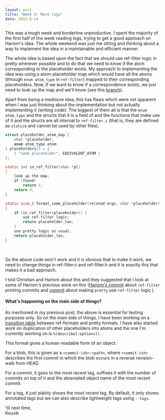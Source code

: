 ```yaml
---
layout: post
title: "Week 3: More logs"
date: 2023-6-14
---
```


This was a tough week and borderline unproductive. I spent the majority
of the first half of the week reading logs, trying to get a good
approach on Hariom's idea. The whole weekend was just me sitting and
thinking about a way to implement the idea in a maintainable and
efficient manner.<br />

The whole idea is based upon the fact that we should use ref-filter
logic in pretty wherever possible and to do that we need to know if the
atom corresponding to the placeholder exists. My approach to implementing
the idea was using a atom-placeholder map which would have all the atoms
(through `enum atom_type` in `ref-filter`) mapped to their corresponding
placeholders. Now, if we want to know if a correspondence exists, we just
need to look up the map and we'll know (see this [branch](https://github.com/five-sh/git/commits/ref-filter-in-pretty)).<br />

Apart from being a mediocre idea, this has flaws which were not apparent
when I was just thinking about the implementation but not actually
implementing it (writing code). The biggest of them all is that the
`enum atom_type` and the structs that it is a field of and the functions
that make use of it and the structs are all internal to `ref-filter.c`
(that is, they are defined as `static`s and cannot be used by other
files).<br />

```c
struct placeholder_atom_map {
	char *placeholder;
	enum atom_type atom;
} placeholders[] = {
	{ "some placeholder", EQUIVALENT_ATOM }
};

static int in_ref_filter(char *pl)
{
	look up the map;
	if (found)
		return 1;
	return 0;
}

static size_t format_some_placeholder(related args, char *placeholder)
{
	if (in_ref_filter(placeholder)) {
		use ref-filter logic;
		return placeholder_len;
	}
	use pretty logic as usual;
	return placeholder_len;
}
```
<br />

So the above code won't work and it is obvious that to make it work, we
need to change things in ref-filter.c and ref-filter.h and it is exactly
this that makes it a bad approach.<br />

I told Christian and Hariom about this and they suggested that I look at
some of Hariom's previous work on this ([Hariom's commit](https://github.com/harry-hov/git/commit/a07a2ab0d8c39900c098963a0c6f28c5ab359dca)
about `ref-filter` printing commits and [commit](https://github.com/harry-hov/git/commit/47b77e5cf37a1d478d82921a66eddfc611978a03) about making `pretty` use
`ref-filter` logic ).<br />

#### What's happening on the main side of things?
As mentioned in my previous post, the above is essential for testing
purposes only. So on the main side of things, I have been working on a
[transition table](https://docs.google.com/document/d/14NQw_YZpnAH7YX45ileU4m6jdAgKZSIfWJzUwtydEpY/edit?usp=sharing)
between ref-formats and pretty formats. I have also started work on
duplication of other placeholders into atoms and the one I'm
currently working on is    `%(describe[:options])`.<br />

This format gives a human-readable form of an object.<br />

For a blob, this is given as a `<commit-ish>:<path>`, where `<commit-ish>`
describes the first commit in which the blob occurs in a reverse
revision-walk from HEAD.<br />

For a commit, it goes to the most recent tag, suffixes it with the number
of commits on top of it and the abreviated object name of the most recent
commit.<br />

For a tag, it just plainly shows the most recent tag. By default, it only
shows annotated tags but we can also describe lightweight tags using `--tags`.<br />

'til next time,<br />
Kousik
